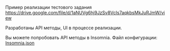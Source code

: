 Пример реализации тестового задания https://drive.google.com/file/d/1aNUVg6hj9JzSv8VcIs7aqkbsMkJuRJmW/view

Разработаны API методы, UI в процессе реализации.

Вы можете попробовать API методы в Insomnia. Файл конфигурации: <a href=https://insomnia.json>Insomnia.json</a>
